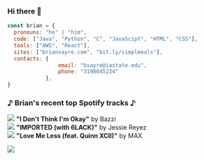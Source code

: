 ### Hi there 👋

```javascript
const brian = {
  pronouns: "he" | "him",
  code: ["Java", "Python", "C", "JavaScipt", "HTML", "CSS"],
  tools: ["AWS", "React"],
  sites: ["briansayre.com", "bit.ly/simplmeals"],
  contacts: {
                email: "bsayre@iastate.edu",
                phone: "3198045234"
            },
}
```

### ♪ Brian's recent top Spotify tracks ♪ 
<!-- top_tracks starts -->
<tr> <td> <img src="https://i.scdn.co/image/ab67616d000048516bbd6589349e2bab2ce3f38b"> </td> <td> <b>"I Don't Think I'm Okay"</b> by Bazzi<br> </td> </tr>
<tr> <td> <img src="https://i.scdn.co/image/ab67616d000048518e59b60132f8d99895ab4803"> </td> <td> <b>"IMPORTED (with 6LACK)"</b> by Jessie Reyez<br> </td> </tr>
<tr> <td> <img src="https://i.scdn.co/image/ab67616d00004851038e01a9fbf375dcccea5a3c"> </td> <td> <b>"Love Me Less (feat. Quinn XCII)"</b> by MAX<br> </td> </tr>
<!-- top_tracks ends -->

![](https://visitor-badge.glitch.me/badge?page_id=briansayre.briansayre)
